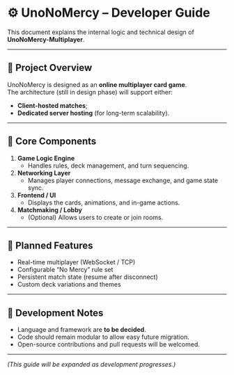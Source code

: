 # ⚙️ UnoNoMercy – Developer Guide

This document explains the internal logic and technical design of **UnoNoMercy-Multiplayer**.

---

## 🧱 Project Overview

UnoNoMercy is designed as an **online multiplayer card game**.  
The architecture (still in design phase) will support either:

- **Client-hosted matches**;
- **Dedicated server hosting** (for long-term scalability).

---

## 🧩 Core Components

1. **Game Logic Engine**
   - Handles rules, deck management, and turn sequencing.
2. **Networking Layer**
   - Manages player connections, message exchange, and game state sync.
3. **Frontend / UI**
   - Displays the cards, animations, and in-game actions.
4. **Matchmaking / Lobby**
   - (Optional) Allows users to create or join rooms.

---

## 🧠 Planned Features

- Real-time multiplayer (WebSocket / TCP)
- Configurable “No Mercy” rule set
- Persistent match state (resume after disconnect)
- Custom deck variations and themes

---

## 🚧 Development Notes

- Language and framework are **to be decided**.  
- Code should remain modular to allow easy future migration.  
- Open-source contributions and pull requests will be welcomed.

---

*(This guide will be expanded as development progresses.)*
